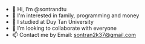 - 👋 Hi, I’m @sontrandtu
- 👀 I'm interested in family, programming and money
- 🌱 I studied at Duy Tan University
- 💞️ I’m looking to collaborate with everyone
- 📫 Contact me by Email: sontran2k37@gmail.com

<!---
sontrandtu/sontrandtu is a ✨ special ✨ repository because its `README.md` (this file) appears on your GitHub profile.
You can click the Preview link to take a look at your changes.
--->
